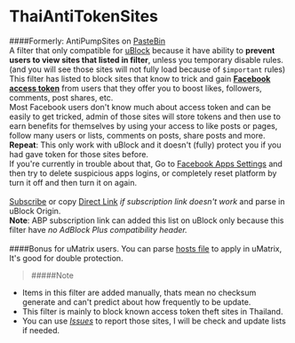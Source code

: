 # ThaiAntiTokenSites
####Formerly: AntiPumpSites on [PasteBin](http://pastebin.com/etRKNtD4)<br/>
A filter that only compatible for [uBlock](https://github.com/gorhill/uBlock) because it have ability to **prevent users to view sites that listed in filter**, unless you temporary disable rules. (and you will see those sites will not fully load because of `$important` rules)<br/>
This filter has listed to block sites that know to trick and gain [**Facebook access token**](https://www.facebook.com/help/524275404355719) from users that they offer you to boost likes, followers, comments, post shares, etc.<br/>
Most Facebook users don't know much about access token and can be easily to get tricked, admin of those sites will store tokens and then use to earn benefits for themselves by using your access to like posts or pages, follow many users or lists, comments on posts, share posts and more.<br/>
**Repeat**: This only work with uBlock and it doesn't (fully) protect you if you had gave token for those sites before.<br/>
If you're currently in trouble about that, Go to [Facebook Apps Settings](https://www.facebook.com/settings?tab=applications) and then try to delete suspicious apps logins, or completely reset platform by turn it off and then turn it on again.<br/>
<br />
[Subscribe](https://subscribe.adblockplus.org/?location=https://github.com/kowith337/ThaiAntiTokenSites/raw/master/AntiPumpSites.txt&title=Thai%20AntiToken%20Sites) or copy [Direct Link](https://github.com/kowith337/ThaiAntiTokenSites/raw/master/AntiPumpSites.txt) *if subscription link doesn't work* and parse in uBlock Origin.<br/>
**Note**: ABP subscription link can added this list on uBlock only because this filter have *no AdBlock Plus compatibility header.*<br />
<br />
####Bonus for uMatrix users.
You can parse [hosts file](https://github.com/kowith337/ThaiAntiTokenSites/blob/master/AntiPumpSites_hosts.txt) to apply in uMatrix, It's good for double protection.
> #####Note
- Items in this filter are added manually, thats mean no checksum generate and can't predict about how frequently to be update.
- This filter is mainly to block known access token theft sites in Thailand.
- You can use [*Issues*](https://github.com/kowith337/ThaiAntiTokenSites/issues) to report those sites, I will be check and update lists if needed.
